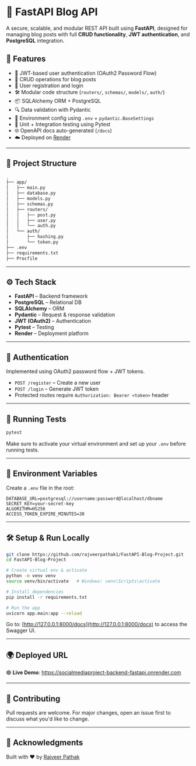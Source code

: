 # 📝 FastAPI Blog API

A secure, scalable, and modular REST API built using **FastAPI**, designed for managing blog posts with full **CRUD functionality**, **JWT authentication**, and **PostgreSQL** integration.

## 🚀 Features

- 🔐 JWT-based user authentication (OAuth2 Password Flow)
- 🧾 CRUD operations for blog posts
- 👥 User registration and login
- 🛠 Modular code structure (`routers/`, `schemas/`, `models/`, `auth/`)
- 📦 SQLAlchemy ORM + PostgreSQL
- 🔍 Data validation with Pydantic
- 🔄 Environment config using `.env` + `pydantic.BaseSettings`
- 🧪 Unit + Integration testing using Pytest
- 🌐 OpenAPI docs auto-generated (`/docs`)
- ☁️ Deployed on [Render](https://render.com)

---

## 📁 Project Structure

```bash
.
├── app/
│   ├── main.py
│   ├── database.py
│   ├── models.py
│   ├── schemas.py
│   ├── routers/
│   │   ├── post.py
│   │   ├── user.py
│   │   └── auth.py
│   └── auth/
│       ├── hashing.py
│       └── token.py
├── .env
├── requirements.txt
├── Procfile

````

---

## ⚙️ Tech Stack

* **FastAPI** – Backend framework
* **PostgreSQL** – Relational DB
* **SQLAlchemy** – ORM
* **Pydantic** – Request & response validation
* **JWT (OAuth2)** – Authentication
* **Pytest** – Testing
* **Render** – Deployment platform

---

## 🔐 Authentication

Implemented using OAuth2 password flow + JWT tokens.

* `POST /register` – Create a new user
* `POST /login` – Generate JWT token
* Protected routes require `Authorization: Bearer <token>` header

---

## 🧪 Running Tests

```bash
pytest
```

Make sure to activate your virtual environment and set up your `.env` before running tests.

---

## 🧬 Environment Variables

Create a `.env` file in the root:

```env
DATABASE_URL=postgresql://username:password@localhost/dbname
SECRET_KEY=your-secret-key
ALGORITHM=HS256
ACCESS_TOKEN_EXPIRE_MINUTES=30
```

---

## 🛠 Setup & Run Locally

```bash
git clone https://github.com/rajveerpathak1/FastAPI-Blog-Project.git
cd FastAPI-Blog-Project

# Create virtual env & activate
python -m venv venv
source venv/bin/activate   # Windows: venv\Scripts\activate

# Install dependencies
pip install -r requirements.txt

# Run the app
uvicorn app.main:app --reload
```

Go to: [http://127.0.0.1:8000/docs](http://127.0.0.1:8000/docs) to access the Swagger UI.

---

## 🌍 Deployed URL

🟢 **Live Demo**: https://socialmediaproject-backend-fastapi.onrender.com

---

## 🤝 Contributing

Pull requests are welcome. For major changes, open an issue first to discuss what you'd like to change.

---
## 🙌 Acknowledgments

Built with ❤️ by [Rajveer Pathak](https://www.linkedin.com/in/rajveerpathak/)

```
